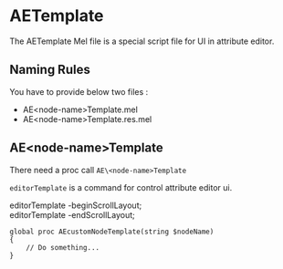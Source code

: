 # AETemplate

The AETemplate Mel file is a special script file for UI in attribute editor.</br>

## Naming Rules

You have to provide below two files :

+ AE\<node-name>Template.mel
+ AE\<node-name>Template.res.mel

## AE\<node-name>Template

There need a proc call `AE\<node-name>Template`

`editorTemplate` is a command for control attribute editor ui.

editorTemplate -beginScrollLayout;</br>
editorTemplate -endScrollLayout;

```mel
global proc AEcustomNodeTemplate(string $nodeName)
{
    // Do something...
}
```